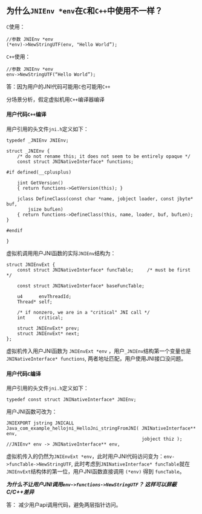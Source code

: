 ## 为什么`JNIEnv *env`在`C`和`C++`中使用不一样？

`C`使用：

	//参数 JNIEnv *env
	(*env)->NewStringUTF(env, "Hello World”);
	
`C++`使用：
	
	//参数 JNIEnv *env
	env->NewStringUTF(“Hello World”);	

答：因为用户的JNI代码可能用`C`也可能用`C++`

分场景分析，假定虚拟机用`C++`编译器编译

#### 用户代码`C++`编译

用户引用的头文件`jni.h`定义如下：

	typedef _JNIEnv JNIEnv;
	
	struct _JNIEnv {
	    /* do not rename this; it does not seem to be entirely opaque */
	    const struct JNINativeInterface* functions;
	
	#if defined(__cplusplus)
	
	    jint GetVersion()
	    { return functions->GetVersion(this); }
	
	    jclass DefineClass(const char *name, jobject loader, const jbyte* buf,
	        jsize bufLen)
	    { return functions->DefineClass(this, name, loader, buf, bufLen); }
	
	#endif
	
	}

虚拟机调用用户JNI函数的实际`JNIEnv`结构为：

	struct JNIEnvExt {
	    const struct JNINativeInterface* funcTable;     /* must be first */
	
	    const struct JNINativeInterface* baseFuncTable;
	
	    u4      envThreadId;
	    Thread* self;
	
	    /* if nonzero, we are in a "critical" JNI call */
	    int     critical;
	
	    struct JNIEnvExt* prev;
	    struct JNIEnvExt* next;
	};
	
虚拟机传入用户JNI函数为 `JNIEnvExt *env` ，用户`_JNIEnv`结构第一个变量也是 `JNINativeInterface* functions`, 两者地址匹配，用户使用JNI接口没问题。

#### 用户代码`C`编译
用户引用的头文件`jni.h`定义如下：

	typedef const struct JNINativeInterface* JNIEnv;
	
用户JNI函数可改为：
	
	JNIEXPORT jstring JNICALL
	Java_com_example_hellojni_HelloJni_stringFromJNI( JNINativeInterface** env,
	                                                  jobject thiz );
	//JNIEnv* env -> JNINativeInterface** env,  

虚拟机传入的仍然为`JNIEnvExt *env`，此时用户JNI代码访问变为：`env->funcTable->NewStringUTF`, 此时考虑到`JNINativeInterface* funcTable`就在`JNIEnvExt`结构体的第一位，用户JNI函数直接调用 `(*env)` 得到 `funcTable`。

***为什么不让用户JNI调用`env->functions->NewStringUTF`？ 这样可以屏蔽C/C++差异***

答： 减少用户api调用代码，避免两层指针访问。